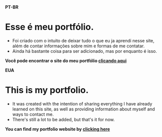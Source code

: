 **PT-BR**

# Esse é meu portfólio.

* Foi criado com o intuito de deixar tudo o que eu ja aprendi nesse site, além de contar informações sobre mim e formas de me contatar.
* Ainda há bastante coisa para ser adicionado, mas por enquanto é isso.

**Você pode encontrar o site do meu portfólio [clicando aqui](https://ricardojunior20.github.io/MeuPortfolio/)**

**EUA**

# This is my portfolio.

* It was created with the intention of sharing everything I have already learned on this site, as well as providing information about myself and ways to contact me.
* There's still a lot to be added, but that's it for now.

**You can find my portfolio website by [clicking here](https://ricardojunior20.github.io/MeuPortfolio/)**